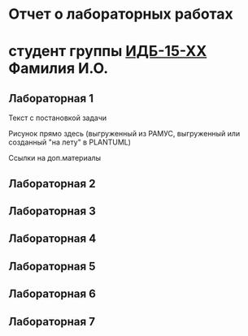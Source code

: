 # Отчет о лабораторных работах
# студент группы [ИДБ-15-ХХ](https://github.com/stankin/design-2018/wiki/list-idb-15-xx) Фамилия И.О.

## Лабораторная 1

Текст с постановкой задачи

Рисунок прямо здесь (выгруженный из РАМУС, выгруженный или созданный "на лету" в PLANTUML)

Ссылки на доп.материалы

## Лабораторная 2

## Лабораторная 3

## Лабораторная 4

## Лабораторная 5

## Лабораторная 6

## Лабораторная 7

